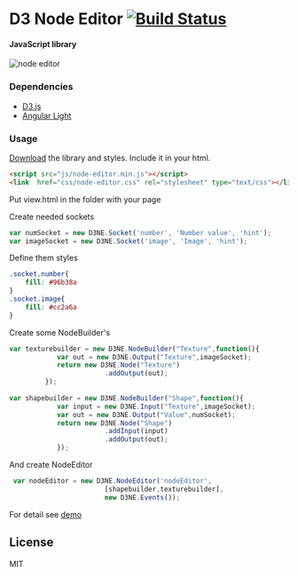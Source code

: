D3 Node Editor [![Build Status](https://travis-ci.org/Ni55aN/D3-Node-editor.svg?branch=master)](https://travis-ci.org/Ni55aN/D3-Node-editor)
====
#### JavaScript library 
![node editor](https://drive.google.com/uc?export=download&id=0BzysCNw7yv8MeXdkSV9oeHZLQkk)

### Dependencies
  - [D3.js](https://github.com/d3/d3)
  - [Angular Light](https://github.com/lega911/angular-light)

### Usage
[Download](https://github.com/Ni55aN/D3-Node-editor/releases/latest) the library and styles. Include it in your html.
```html
<script src="js/node-editor.min.js"></script>
<link  href="css/node-editor.css" rel="stylesheet" type="text/css"></link>
```
Put view.html in the folder with your page

Create needed sockets
```js
var numSocket = new D3NE.Socket('number', 'Number value', 'hint');
var imageSocket = new D3NE.Socket('image', 'Image', 'hint');
```
Define them styles
```css
.socket.number{
    fill: #96b38a
}
.socket.image{
    fill: #cc2a6a
}
```
Create some NodeBuilder's
```js
var texturebuilder = new D3NE.NodeBuilder("Texture",function(){
            var out = new D3NE.Output("Texture",imageSocket);
            return new D3NE.Node("Texture")
                        .addOutput(out);
         });
         
var shapebuilder = new D3NE.NodeBuilder("Shape",function(){
            var input = new D3NE.Input("Texture",imageSocket);
            var out = new D3NE.Output("Value",numSocket);
            return new D3NE.Node("Shape")
            	    	.addInput(input)
                        .addOutput(out);			
            });
```
And create NodeEditor
```js
 var nodeEditor = new D3NE.NodeEditor('nodeEditor', 
                        [shapebuilder,texturebuilder],
                        new D3NE.Events());
```
For detail see [demo](https://codepen.io/Ni55aN/pen/jBEKBQ)


License
----
MIT